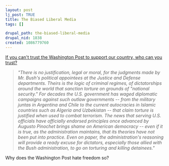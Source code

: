 ```yaml
--- 
layout: post
lj_post: TRUE
title: The Biased Liberal Media
tags: []

drupal_path: the-biased-liberal-media
drupal_nid: 1838
created: 1086779760
---
```

<a href="http://www.washingtonpost.com/wp-dyn/articles/A26602-2004Jun8.html" target="_blank">If you can't trust the Washington Post to support our country, who can you trust?</a>

<blockquote><i>"There is no justification, legal or moral, for the judgments made by Mr. Bush's political appointees at the Justice and Defense departments. Theirs is the logic of criminal regimes, of dictatorships around the world that sanction torture on grounds of "national security." For decades the U.S. government has waged diplomatic campaigns against such outlaw governments -- from the military juntas in Argentina and Chile to the current autocracies in Islamic countries such as Algeria and Uzbekistan -- that claim torture is justified when used to combat terrorism. The news that serving U.S. officials have officially endorsed principles once advanced by Augusto Pinochet brings shame on American democracy -- even if it is true, as the administration maintains, that its theories have not been put into practice. Even on paper, the administration's reasoning will provide a ready excuse for dictators, especially those allied with the Bush administration, to go on torturing and killing detainees."</i></blockquote>

Why does the Washington Post hate freedom so?

